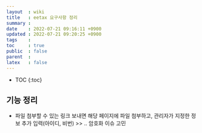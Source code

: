 ```yaml
---
layout  : wiki
title   : eetax 요구사항 정리
summary : 
date    : 2022-07-21 09:16:11 +0900
updated : 2022-07-21 09:20:25 +0900
tags    : 
toc     : true
public  : false
parent  : 
latex   : false
---
```

* TOC
{:toc}

## 기능 정리
- 파일 첨부할 수 있는 링크 보내면 해당 페이지에 파일 첨부하고, 관리자가 지정한 정보 추가 입력(아이디, 비번) >> .. 암호화 이슈 고민
